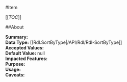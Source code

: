 #Item

[[_TOC_]]

##About

**Summary:**   
**Data Type:** [[Rdl.SortByType|/API/Rdl/Rdl-SortByType]]  
**Accepted Values:**   
**Default Value:** null  
**Impacted Features:**   
**Purpose:**   
**Usage:**   
**Caveats:**   


